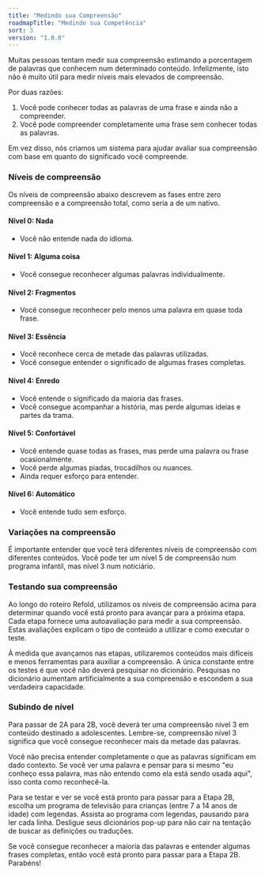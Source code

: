 ```yaml
---
title: "Medindo sua Compreensão"
roadmapTitle: "Medindo sua Competência"
sort: 3
version: "1.0.0"
---
```


Muitas pessoas tentam medir sua compreensão estimando a porcentagem de palavras que conhecem num determinado conteúdo. Infelizmente, isto não é muito útil para medir níveis mais elevados de compreensão.

Por duas razões:
1. Você pode conhecer todas as palavras de uma frase e ainda não a compreender.
1. Você pode compreender completamente uma frase sem conhecer todas as palavras.

Em vez disso, nós criamos um sistema para ajudar avaliar sua compreensão com base em quanto do significado você compreende.

### Níveis de compreensão
Os níveis de compreensão abaixo descrevem as fases entre zero compreensão e a compreensão total, como seria a de um nativo.

#### Nível 0: Nada
* Você não entende nada do idioma.

#### Nível 1: Alguma coisa
* Você consegue reconhecer algumas palavras individualmente.

#### Nível 2: Fragmentos
* Você consegue reconhecer pelo menos uma palavra em quase toda frase.

#### Nível 3: Essência
* Você reconhece cerca de metade das palavras utilizadas.
* Você consegue entender o significado de algumas frases completas.

#### Nível 4: Enredo
* Você entende o significado da maioria das frases.
* Você consegue acompanhar a história, mas perde algumas ideias e partes da trama.

#### Nível 5: Confortável
* Você entende quase todas as frases, mas perde uma palavra ou frase ocasionalmente.
* Você perde algumas piadas, trocadilhos ou nuances.
* Ainda requer esforço para entender.

#### Nível 6: Automático
* Você entende tudo sem esforço.

### Variações na compreensão
É importante entender que você terá diferentes níveis de compreensão com diferentes conteúdos. Você pode ter um nível 5 de compreensão num programa infantil, mas nível 3 num noticiário.

### Testando sua compreensão
Ao longo do roteiro Refold, utilizamos os níveis de compreensão acima para determinar quando você está pronto para avançar para a próxima etapa. Cada etapa fornece uma autoavaliação para medir a sua compreensão. Estas avaliações explicam o tipo de conteúdo a utilizar e como executar o teste.

À medida que avançamos nas etapas, utilizaremos conteúdos mais difíceis e menos ferramentas para auxiliar a compreensão. A única constante entre os testes é que você não deverá pesquisar no dicionário. Pesquisas no dicionário aumentam artificialmente a sua compreensão e escondem a sua verdadeira capacidade.

### Subindo de nível
Para passar de 2A para 2B, você deverá ter uma compreensão nível 3 em conteúdo destinado a adolescentes. Lembre-se, compreensão nível 3 significa que você consegue reconhecer mais da metade das palavras.

Você não precisa entender completamente o que as palavras significam em dado contexto. Se você ver uma palavra e pensar para si mesmo "eu conheço essa palavra, mas não entendo como ela está sendo usada aqui", isso conta como reconhecê-la.

Para se testar e ver se você está pronto para passar para a Etapa 2B, escolha um programa de televisão para crianças (entre 7 a 14 anos de idade) com legendas. Assista ao programa com legendas, pausando para ler cada linha. Desligue seus dicionários pop-up para não cair na tentação de buscar as definições ou traduções.

Se você consegue reconhecer a maioria das palavras e entender algumas frases completas, então você está pronto para passar para a Etapa 2B. Parabéns!
